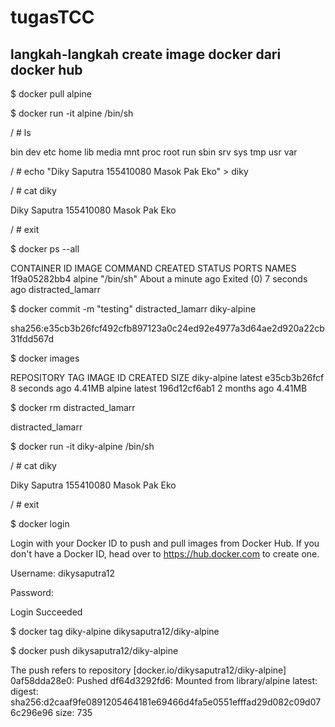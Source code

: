 # tugasTCC

## langkah-langkah create image docker dari docker hub

$ docker pull alpine

$ docker run -it alpine /bin/sh

/ # ls

bin    dev    etc    home   lib    media  mnt    proc   root   run    sbin   srv    sys    tmp    usr    var

/ # echo "Diky Saputra 155410080 Masok Pak Eko" > diky

/ # cat diky

Diky Saputra 155410080 Masok Pak Eko

/ # exit

$ docker ps --all

CONTAINER ID        IMAGE               COMMAND             CREATED              STATUS                     PORTS               NAMES
1f9a05282bb4        alpine              "/bin/sh"           About a minute ago   Exited (0) 7 seconds ago                       distracted_lamarr

$ docker commit -m "testing" distracted_lamarr diky-alpine

sha256:e35cb3b26fcf492cfb897123a0c24ed92e4977a3d64ae2d920a22cb31fdd567d

$ docker images

REPOSITORY          TAG                 IMAGE ID            CREATED             SIZE
diky-alpine         latest              e35cb3b26fcf        8 seconds ago       4.41MB
alpine              latest              196d12cf6ab1        2 months ago        4.41MB

$ docker rm distracted_lamarr

distracted_lamarr

$ docker run -it diky-alpine /bin/sh

/ # cat diky

Diky Saputra 155410080 Masok Pak Eko

/ # exit

$ docker login

Login with your Docker ID to push and pull images from Docker Hub. If you don't have a Docker ID, head over to https://hub.docker.com to create one.

Username: dikysaputra12

Password:

Login Succeeded

$ docker tag diky-alpine dikysaputra12/diky-alpine

$ docker push dikysaputra12/diky-alpine

The push refers to repository [docker.io/dikysaputra12/diky-alpine]
0af58dda28e0: Pushed
df64d3292fd6: Mounted from library/alpine
latest: digest: sha256:d2caaf9fe0891205464181e69466d4fa5e0551efffad29d082c09d076c296e96 size: 735
